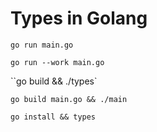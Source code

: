 # Types in Golang

`go run main.go`

`go run --work main.go`

``go build && ./types` 

`go build main.go && ./main` 

`go install && types`

